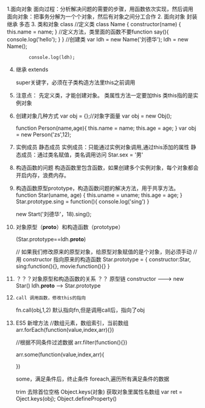 1.面向对象
	面向过程：分析解决问题的需要的步骤，用函数依次实现，然后调用
	面向对象：把事务分解为一个个对象，然后有对象之间分工合作
2. 面向对象
	封装
	继承
	多态
3. 类和对象 class
			//定义类
			class Name {
				constructor(name) {
					this.name = name;
				}
				//定义方法，类里面的函数不要function
				say(){
					console.log('hello');
				}
			}
			//创建类
			var ldh = new Name('刘德华');
			ldh = new Name();

			console.log(ldh);
			
			
4.	继承 extends 

	super关键字，必须在子类构造方法里this之前调用
5.	注意点：
	先定义类，才能创建对象。
	类属性方法一定要加this
	类this指的是实例对象
	
6. 创建对象几种方式
	var obj = {};//对象字面量
	var obj = new Obj();  
	
	function Person(name,age){
	  this.name = name;
	  this.age = age;
	}
	var obj = new Person('zs',12);
7. 实例成员 静态成员
	实例成员：只能通过实例对象调用,通过this添加的属性
	静态成员：通过类名赋值，类名调用访问
	Star.sex = '男'
8. 构造函数的问题
	构造函数里包含函数，如果创建多个实例对象，每个对象都会开启内存，浪费内存。

9. 构造函数原型prototype，构造函数问题的解决方法，用于共享方法。
	function Star(uname, age) {
	    this.uname = uname;
	    this.age = age;
	}	
	Star.prototype.sing = function(){
		console.log('sing')
	}
	
	new Start('刘德华'，18).sing();
10. 对象原型（__proto__）和构造函数（prototype）
	
	(Star.prototype==ldh.__proto__)
	
	// 如果我们修改原来的原型对象，给原型对象赋值的是个对象，则必须手动
	//用  constructor 指向原来的构造函数
	Star.prototype = {
		constructor:Star,
		sing:function(){},
		movie:function(){}
	}
	
	
11. ？？？对象原型和构造函数的关系
	？？ 原型链
	constructor ---> new Star()
	ldh.__proto__ --> Star.prototype 
	
	
	
12. 	call 调用函数，修改this的指向
	fn.call(obj,1,2) 默认指向fn,但是调用call后，指向了obj
13. ES5 新增方法
	//数组元素，数组索引，当前数组
	arr.forEach(function(value,index,arr){})
	
	//根据不同条件过滤数据
	arr.filter(function(){})
	
	arr.some(function(value,index,arr){
		
	})
	
	some，满足条件后，终止条件
	foreach,遍历所有满足条件的数据
	
	trim 去除首位空格
	Object.keys(对象) 获取对象里属性名数组
		var ret = Oject.keys(obj);
	Object.defineProperty()
	
	
